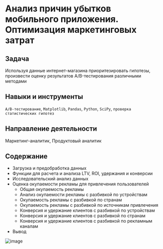 # Анализ причин убытков мобильного приложения. Оптимизация маркетинговых затрат

## Задача
Используя данные интернет-магазина приоритезировать гипотезы, произвести оценку результатов A/B-тестирования различными методами

## Навыки и инструменты
`A/B-тестирование`, `Matplotlib`, `Pandas`,  `Python`,  `SciPy`, `проверка статистических гипотез`

## Направление деятельности
Маркетинг-аналитик, Продуктовый аналитик

## Содержание
 - Загрузка и предобработка данных
 - Функции для расчета и анализа LTV, ROI, удержания и конверсии 
 - Исследовательский анализ данных
 - Оценка окупаемости рекламы для привлечения пользователей
   - Общая окупаемость рекламы
   - Анализ окупаемости рекламы с разбивкой по устройствам
   - Окупаемость рекламы с разбивкой по странам
   - Окупаемость рекламы с разбивкой по источникам привлечения
   - Конверсия и удержание клиентов с разбивкой по устройствам
   - Конверсия и удержание клиентов с разбивкой по странам
   - Конверсия и удержание клиентов с разбивкой по рекламным каналам
 - Вывод

![image](https://user-images.githubusercontent.com/102588991/161389501-c3f9dca6-0098-4200-a5b2-ff5f937ecf8b.png)
